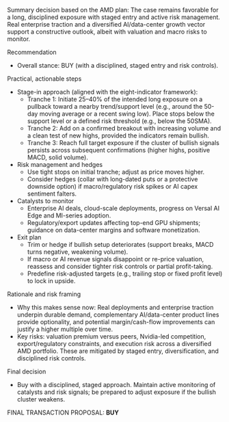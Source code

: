 Summary decision based on the AMD plan: The case remains favorable for a long, disciplined exposure with staged entry and active risk management. Real enterprise traction and a diversified AI/data-center growth vector support a constructive outlook, albeit with valuation and macro risks to monitor.

Recommendation
- Overall stance: BUY (with a disciplined, staged entry and risk controls).

Practical, actionable steps
- Stage-in approach (aligned with the eight-indicator framework):
  - Tranche 1: Initiate 25–40% of the intended long exposure on a pullback toward a nearby trend/support level (e.g., around the 50-day moving average or a recent swing low). Place stops below the support level or a defined risk threshold (e.g., below the 50SMA).
  - Tranche 2: Add on a confirmed breakout with increasing volume and a clean test of new highs, provided the indicators remain bullish.
  - Tranche 3: Reach full target exposure if the cluster of bullish signals persists across subsequent confirmations (higher highs, positive MACD, solid volume).
- Risk management and hedges
  - Use tight stops on initial tranche; adjust as price moves higher.
  - Consider hedges (collar with long-dated puts or a protective downside option) if macro/regulatory risk spikes or AI capex sentiment falters.
- Catalysts to monitor
  - Enterprise AI deals, cloud-scale deployments, progress on Versal AI Edge and MI-series adoption.
  - Regulatory/export updates affecting top-end GPU shipments; guidance on data-center margins and software monetization.
- Exit plan
  - Trim or hedge if bullish setup deteriorates (support breaks, MACD turns negative, weakening volume).
  - If macro or AI revenue signals disappoint or re-price valuation, reassess and consider tighter risk controls or partial profit-taking.
  - Predefine risk-adjusted targets (e.g., trailing stop or fixed profit level) to lock in upside.

Rationale and risk framing
- Why this makes sense now: Real deployments and enterprise traction underpin durable demand, complementary AI/data-center product lines provide optionality, and potential margin/cash-flow improvements can justify a higher multiple over time.
- Key risks: valuation premium versus peers, Nvidia-led competition, export/regulatory constraints, and execution risk across a diversified AMD portfolio. These are mitigated by staged entry, diversification, and disciplined risk controls.

Final decision
- Buy with a disciplined, staged approach. Maintain active monitoring of catalysts and risk signals; be prepared to adjust exposure if the bullish cluster weakens.

FINAL TRANSACTION PROPOSAL: **BUY**